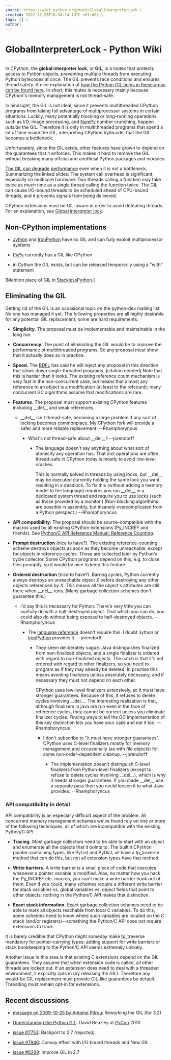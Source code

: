 ```yaml
---
source: https://wiki.python.org/moin/GlobalInterpreterLock \
created: 2022-12-26T16:54:14 (UTC +01:00) \
tags: [] \
author: 
---
```

# GlobalInterpreterLock - Python Wiki
---
In CPython, the **global interpreter lock**, or **GIL**, is a mutex that protects access to Python objects, preventing multiple threads from executing Python bytecodes at once. The GIL prevents race conditions and ensures thread safety. A nice explanation of [how the Python GIL helps in these areas can be found here](https://python.land/python-concurrency/the-python-gil). In short, this mutex is necessary mainly because CPython's memory management is not thread-safe.

In hindsight, the GIL is not ideal, since it prevents multithreaded CPython programs from taking full advantage of multiprocessor systems in certain situations. Luckily, many potentially blocking or long-running operations, such as I/O, image processing, and [NumPy](https://wiki.python.org/moin/NumPy) number crunching, happen _outside_ the GIL. Therefore it is only in multithreaded programs that spend a lot of time inside the GIL, interpreting CPython bytecode, that the GIL becomes a bottleneck.

Unfortunately, since the GIL exists, other features have grown to depend on the guarantees that it enforces. This makes it hard to remove the GIL without breaking many official and unofficial Python packages and modules.

[The GIL can degrade performance](http://www.dabeaz.com/python/GIL.pdf) even when it is not a bottleneck. Summarizing the linked slides: The system call overhead is significant, especially on multicore hardware. Two threads calling a function may take twice as much time as a single thread calling the function twice. The GIL can cause I/O-bound threads to be scheduled ahead of CPU-bound threads, and it prevents signals from being delivered.

CPython extensions must be GIL-aware in order to avoid defeating threads. For an explanation, see [Global interpreter lock](https://docs.python.org/3/c-api/init.html#thread-state-and-the-global-interpreter-lock).

## Non-CPython implementations

-   [Jython](https://wiki.python.org/moin/Jython) and [IronPython](https://wiki.python.org/moin/IronPython) have no GIL and can fully exploit multiprocessor systems
    
-   [PyPy](https://wiki.python.org/moin/PyPy) currently has a GIL like CPython
    
-   in Cython the GIL exists, but can be released temporarily using a "with" statement

\[Mention place of GIL in [StacklessPython](https://wiki.python.org/moin/StacklessPython).\]

## Eliminating the GIL

Getting rid of the GIL is an occasional topic on the python-dev mailing list. No one has managed it yet. The following properties are all highly desirable for any potential GIL replacement; some are hard requirements.

-   **Simplicity.** The proposal must be implementable and maintainable in the long run.
    
-   **Concurrency.** The point of eliminating the GIL would be to improve the performance of multithreaded programs. So any proposal must show that it actually does so in practice.
    
-   **Speed.** The [BDFL](https://wiki.python.org/moin/BDFL) has said he will reject any proposal in this direction that slows down single-threaded programs. (citation needed) Note that this is harder than it looks. The existing reference count mechanism is very fast in the non-concurrent case, but means that almost any reference to an object is a modification (at least to the refcount); many concurrent GC algorithms assume that modifications are rare.
    
-   **Features.** The proposal must support existing CPython features including \_\_del\_\_ and weak references.
    
    -   \_\_del\_\_ isn't thread-safe, becoming a large problem if any sort of locking becomes commonplace. My CPython fork will provide a safer and more reliable replacement. --Rhamphoryncus
        
        -   What's not thread-safe about \_\_del\_\_? --jorendorff
            
            -   The language doesn't say anything about what sort of atomicity any operation has. That dict operations are often thread-safe in CPython today is mostly to avoid low-level crashes.
                
                This is normally solved in threads by using locks, but \_\_del\_\_ may be executed currently holding the same lock you want, resulting in a deadlock. To fix this (without adding a memory model to the language) requires you run \_\_del\_\_ in a dedicated system thread and require you to use locks (such as those provided by a monitor.) (Non-blocking algorithms are possible in assembly, but insanely overcomplicated from a Python perspect.) --Rhamphoryncus
                
-   **API compatibility.** The proposal should be source-compatible with the macros used by all existing CPython extensions (Py\_INCREF and friends). See [Python/C API Reference Manual: Reference Counting](http://docs.python.org/api/countingRefs.html).
    
-   **Prompt destruction** (nice to have?). The existing reference-counting scheme destroys objects as soon as they become unreachable, except for objects in reference cycles. Those are collected later by Python's cycle collector. Some CPython programs depend on this, e.g. to close files promptly, so it would be nice to keep this feature.
    
-   **Ordered destruction** (nice to have?). Barring cycles, Python currently always destroys an unreachable object _X_ before destroying any other objects referenced by _X_. This means all the object's attributes are still there when \_\_del\_\_ runs. (Many garbage collection schemes don't guarantee this.)
    
    -   I'd say this is necessary for Python. There's very little you can usefully do with a half-destroyed object. That which you can do, you could also do without being exposed to half-destroyed objects. --Rhamphoryncus
        -   The [language reference](http://docs.python.org/ref/customization.html) doesn't require this. I doubt Jython or [IronPython](https://wiki.python.org/moin/IronPython) provides it. --jorendorff
            
            -   They seem deliberately vague. Java distinguishes finalized from non-finalized objects, and a single finalizer is ordered with regard to non-finalized objects. The catch is that it's not ordered with regard to other finalizers, so you need to program as if they may already be deleted. In practise this means avoiding finalizers unless absolutely necessary, and if necessary they must not depend on each other.
                
                CPython uses low-level finalizers extensively, so it must have stronger guarantees. Because of this, it refuses to delete cycles involving \_\_del\_\_. The interesting realization is that, although finalizers in java are run even in the face of reference cycles, they cannot be correct unless you eliminate finalizer cycles. Finding ways to tell the GC implementation of this key distinction lets you have your cake and eat it too. --Rhamphoryncus
                
                -   I don't subscribe to "it must have stronger guarantees". CPython uses C-level finalizers mostly for memory management and occasionally (as with file objects) for some non-order-dependent cleanup. --jorendorff
                    
                    -   The implementation doesn't distinguish C-level finalizers from Python-level finalizers (except to refuse to delete cycles involving \_\_del\_\_), which is why it needs stronger guarantees. If you made \_\_del\_\_ use a separate pass then you could loosen it to what Java provides. --Rhamphoryncus
                        

### API compatibility in detail

API compatibility is an especially difficult aspect of the problem. All concurrent memory management schemes we've found rely on one or more of the following techniques, all of which are incompatible with the existing Python/C API.

-   **Tracing.** Most garbage collectors need to be able to start with an object and enumerate all the objects that it points to. The builtin CPython pointer-containing types, like PyList and PyDict, all have a tp\_traverse method that can do this, but not all extension types have that method.
    
-   **Write barriers.** A write barrier is a small piece of code that executes whenever a pointer variable is modified. Alas, no matter how you hack the Py\_INCREF etc. macros, you can't make a write barrier hook out of them. Even if you could, many schemes require a different write barrier for stack variables vs. global variables vs. object fields that point to other objects; nothing in the Python/C API makes that distinction.
    
-   **Exact stack information.** Exact garbage collection schemes need to be able to mark all objects reachable from local C variables. To do this, some schemes need to know where such variables are located on the C stack (and/or registers)--something the Python/C API does not require extensions to track.
    

It is barely credible that CPython might someday make tp\_traverse mandatory for pointer-carrying types; adding support for write barriers or stack bookkeeping to the Python/C API seems extremely unlikely.

Another issue in this area is that existing C extensions depend on the GIL guarantees. They assume that when extension code is called, all other threads are locked out. If an extension does need to deal with a threaded environment, it explicitly opts in (by releasing the GIL). Therefore any would-be GIL replacement must provide GIL-like guarantees by default. Threading must remain opt-in for extensions.

## Recent discussions

-   [message on 2009-10-25 by Antoine Pitrou](http://mail.python.org/pipermail/python-dev/2009-October/093321.html): Reworking the GIL (for 3.2)
    
-   [Understanding the Python GIL](http://www.dabeaz.com/GIL/): David Beazley at [PyCon](https://wiki.python.org/moin/PyCon) 2010
    
-   [issue #7753](http://bugs.python.org/issue7753): Backport to 2.7 _(rejected)_
    
-   [issue #7946](http://bugs.python.org/issue7946): Convoy effect with I/O bound threads and New GIL
    
-   [issue #8299](http://bugs.python.org/issue8299): Improve GIL in 2.7
